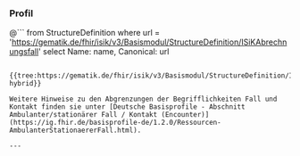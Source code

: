 ### Profil

@```
from StructureDefinition where url = 'https://gematik.de/fhir/isik/v3/Basismodul/StructureDefinition/ISiKAbrechnungsfall' select Name: name, Canonical: url
```

{{tree:https://gematik.de/fhir/isik/v3/Basismodul/StructureDefinition/ISiKAbrechnungsfall, hybrid}}

Weitere Hinweise zu den Abgrenzungen der Begrifflichkeiten Fall und Kontakt finden sie unter [Deutsche Basisprofile - Abschnitt Ambulanter/stationärer Fall / Kontakt (Encounter)](https://ig.fhir.de/basisprofile-de/1.2.0/Ressourcen-AmbulanterStationaererFall.html).

---